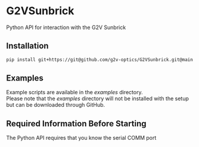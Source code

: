 # G2VSunbrick
Python API for interaction with the G2V Sunbrick

## Installation
```bash
pip install git+https://git@github.com/g2v-optics/G2VSunbrick.git@main
```
## Examples
Example scripts are available in the _examples_ directory.  
Please note that the _examples_ directory will not be installed with the setup but can be downloaded through GitHub.


## Required Information Before Starting

The Python API requires that you know the serial COMM port